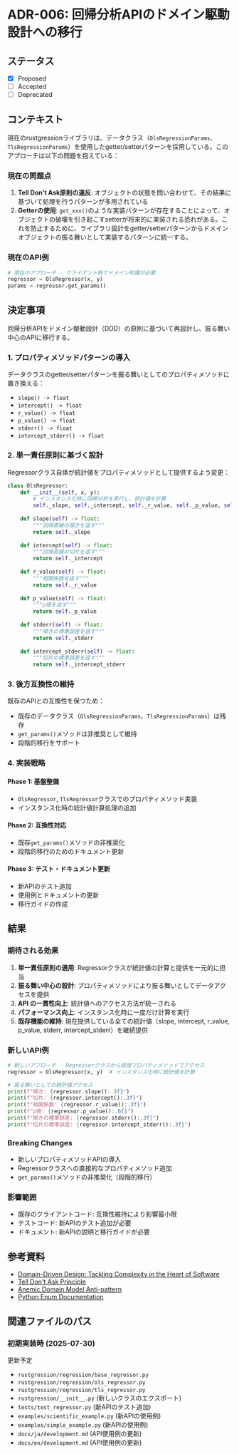 # ADR-006: 回帰分析APIのドメイン駆動設計への移行

## ステータス

- [x] Proposed
- [ ] Accepted
- [ ] Deprecated

## コンテキスト

現在のrustgressionライブラリは、データクラス（`OlsRegressionParams`、`TlsRegressionParams`）を使用したgetter/setterパターンを採用している。このアプローチは以下の問題を抱えている：

### 現在の問題点

1. **Tell Don't Ask原則の違反**: オブジェクトの状態を問い合わせて、その結果に基づいて処理を行うパターンが多用されている
2. **Getterの使用**: `get_xxx()`のような実装パターンが存在することによって、オブジェクトの破壊を引き起こすsetterが将来的に実装される恐れがある。これを防止するために、ライブラリ設計をgetter/setterパターンからドメインオブジェクトの振る舞いとして実装するパターンに統一する。

### 現在のAPI例

```python
# 現在のアプローチ - クライアント側でドメイン知識が必要
regressor = OlsRegressor(x, y)
params = regressor.get_params()
```

## 決定事項

回帰分析APIをドメイン駆動設計（DDD）の原則に基づいて再設計し、振る舞い中心のAPIに移行する。

### 1. プロパティメソッドパターンの導入

データクラスのgetter/setterパターンを振る舞いとしてのプロパティメソッドに置き換える：

- `slope() -> float`
- `intercept() -> float`
- `r_value() -> float`
- `p_value() -> float`
- `stderr() -> float`
- `intercept_stderr() -> float`

### 2. 単一責任原則に基づく設計

Regressorクラス自体が統計値をプロパティメソッドとして提供するよう変更：

```python
class OlsRegressor:
    def __init__(self, x, y):
        # インスタンス化時に回帰分析を実行し、統計値を計算
        self._slope, self._intercept, self._r_value, self._p_value, self._stderr, self._intercept_stderr = self._calculate_regression(x, y)
        
    def slope(self) -> float:
        """回帰直線の傾きを返す"""
        return self._slope
        
    def intercept(self) -> float:
        """回帰直線の切片を返す"""
        return self._intercept
        
    def r_value(self) -> float:
        """相関係数を返す"""
        return self._r_value
        
    def p_value(self) -> float:
        """p値を返す"""
        return self._p_value
        
    def stderr(self) -> float:
        """傾きの標準誤差を返す"""
        return self._stderr
        
    def intercept_stderr(self) -> float:
        """切片の標準誤差を返す"""
        return self._intercept_stderr
```

### 3. 後方互換性の維持

既存のAPIとの互換性を保つため：

- 既存のデータクラス（`OlsRegressionParams`、`TlsRegressionParams`）は残存
- `get_params()`メソッドは非推奨として維持
- 段階的移行をサポート

### 4. 実装戦略

#### Phase 1: 基盤整備

- `OlsRegressor`, `TlsRegressor`クラスでのプロパティメソッド実装
- インスタンス化時の統計値計算処理の追加

#### Phase 2: 互換性対応

- 既存`get_params()`メソッドの非推奨化
- 段階的移行のためのドキュメント更新

#### Phase 3: テスト・ドキュメント更新

- 新APIのテスト追加
- 使用例とドキュメントの更新
- 移行ガイドの作成

## 結果

### 期待される効果

1. **単一責任原則の適用**: Regressorクラスが統計値の計算と提供を一元的に担当
2. **振る舞い中心の設計**: プロパティメソッドにより振る舞いとしてデータアクセスを提供
3. **API の一貫性向上**: 統計値へのアクセス方法が統一される
4. **パフォーマンス向上**: インスタンス化時に一度だけ計算を実行
5. **既存機能の維持**: 現在提供している全ての統計値（slope, intercept, r_value, p_value, stderr, intercept_stderr）を継続提供

### 新しいAPI例

```python
# 新しいアプローチ - Regressorクラスから直接プロパティメソッドでアクセス
regressor = OlsRegressor(x, y)  # インスタンス化時に統計値を計算

# 振る舞いとしての統計値アクセス
print(f"傾き: {regressor.slope():.3f}")
print(f"切片: {regressor.intercept():.3f}")
print(f"相関係数: {regressor.r_value():.3f}")
print(f"p値: {regressor.p_value():.6f}")
print(f"傾きの標準誤差: {regressor.stderr():.3f}")
print(f"切片の標準誤差: {regressor.intercept_stderr():.3f}")
```

### Breaking Changes

- 新しいプロパティメソッドAPIの導入
- Regressorクラスへの直接的なプロパティメソッド追加
- `get_params()`メソッドの非推奨化（段階的移行）

### 影響範囲

- 既存のクライアントコード: 互換性維持により影響最小限
- テストコード: 新APIのテスト追加が必要
- ドキュメント: 新APIの説明と移行ガイドが必要

## 参考資料

- [Domain-Driven Design: Tackling Complexity in the Heart of Software](https://www.amazon.com/Domain-Driven-Design-Tackling-Complexity-Software/dp/0321125215)
- [Tell Don't Ask Principle](https://martinfowler.com/bliki/TellDontAsk.html)
- [Anemic Domain Model Anti-pattern](https://martinfowler.com/bliki/AnemicDomainModel.html)
- [Python Enum Documentation](https://docs.python.org/3/library/enum.html)

## 関連ファイルのパス

### 初期実装時 (2025-07-30)

更新予定

- `rustgression/regression/base_regressor.py`
- `rustgression/regression/ols_regressor.py`
- `rustgression/regression/tls_regressor.py`
- `rustgression/__init__.py` (新しいクラスのエクスポート)
- `tests/test_regressor.py` (新APIのテスト追加)
- `examples/scientific_example.py` (新APIの使用例)
- `examples/simple_example.py` (新APIの使用例)
- `docs/ja/development.md` (API使用例の更新)
- `docs/en/development.md` (API使用例の更新)
